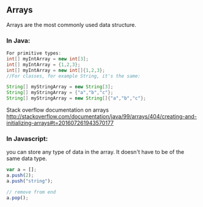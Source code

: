 ## Arrays
Arrays are the most commonly used data structure.

### In Java:


```java
For primitive types:
int[] myIntArray = new int[3];
int[] myIntArray = {1,2,3};
int[] myIntArray = new int[]{1,2,3};
//For classes, for example String, it's the same:

String[] myStringArray = new String[3];
String[] myStringArray = {"a","b","c"};
String[] myStringArray = new String[]{"a","b","c"};
```

Stack overflow documentation on arrays
http://stackoverflow.com/documentation/java/99/arrays/404/creating-and-initializing-arrays#t=201607261943570177


### In Javascript:
you can store any type of data in the array. It doesn't have to be of the same data type.

```Javascript
var a = [];
a.push(2);
a.push("string");

// remove from end
a.pop();
```
